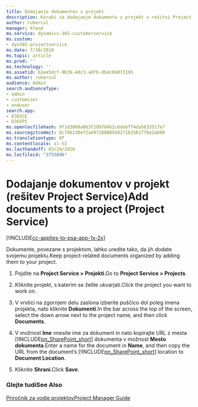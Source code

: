 ```yaml
---
title: Dodajanje dokumentov v projekt
description: Koraki za dodajanje dokumenta v projekt v rešitvi Project Service
author: ruhercul
manager: kfend
ms.service: dynamics-365-customerservice
ms.custom:
- dyn365-projectservice
ms.date: 7/30/2018
ms.topic: article
ms.prod: ''
ms.technology: ''
ms.assetid: b1ee5dcf-9b39-4dc3-a0fb-db4c09d73195
ms.author: ruhercul
audience: Admin
search.audienceType:
- admin
- customizer
- enduser
search.app:
- D365CE
- D365PS
ms.openlocfilehash: 9f1d3009a863f289704b2c6deb7f4da5633517e7
ms.sourcegitcommit: 8c786230ef2a497280885b827162561776e2eb00
ms.translationtype: HT
ms.contentlocale: sl-SI
ms.lasthandoff: 03/24/2020
ms.locfileid: "3755896"
---
```

# <a name="add-documents-to-a-project-project-service"></a><span data-ttu-id="13c89-103">Dodajanje dokumentov v projekt (rešitev Project Service)</span><span class="sxs-lookup"><span data-stu-id="13c89-103">Add documents to a project (Project Service)</span></span>

[!INCLUDE[cc-applies-to-psa-app-1x-2x](../includes/cc-applies-to-psa-app-1x-2x.md)]

<span data-ttu-id="13c89-104">Dokumente, povezane s projektom, lahko uredite tako, da jih dodate svojemu projektu.</span><span class="sxs-lookup"><span data-stu-id="13c89-104">Keep project-related documents organized by adding them to your project.</span></span>  
  
1. <span data-ttu-id="13c89-105">Pojdite na **Project Service > Projekti**.</span><span class="sxs-lookup"><span data-stu-id="13c89-105">Go to **Project Service > Projects**.</span></span>  
  
2. <span data-ttu-id="13c89-106">Kliknite projekt, s katerim se želite ukvarjati.</span><span class="sxs-lookup"><span data-stu-id="13c89-106">Click the project you want to work on.</span></span>  
  
3. <span data-ttu-id="13c89-107">V vrstici na zgornjem delu zaslona izberite puščico dol poleg imena projekta, nato kliknite **Dokumenti**.</span><span class="sxs-lookup"><span data-stu-id="13c89-107">In the bar across the top of the screen, select the down arrow next to the project name, and then click **Documents**.</span></span>  
  
4. <span data-ttu-id="13c89-108">V možnost **Ime** vnesite ime za dokument in nato kopirajte URL z mesta [!INCLUDE[pn_SharePoint_short](../includes/pn-sharepoint-short.md)] dokumenta v možnost **Mesto dokumenta**.</span><span class="sxs-lookup"><span data-stu-id="13c89-108">Enter a name for the document in **Name**,  and then copy the URL from the document’s [!INCLUDE[pn_SharePoint_short](../includes/pn-sharepoint-short.md)] location to **Document Location**.</span></span>  
  
5. <span data-ttu-id="13c89-109">Kliknite **Shrani**.</span><span class="sxs-lookup"><span data-stu-id="13c89-109">Click **Save**.</span></span>  
  
### <a name="see-also"></a><span data-ttu-id="13c89-110">Glejte tudi</span><span class="sxs-lookup"><span data-stu-id="13c89-110">See Also</span></span>  
 [<span data-ttu-id="13c89-111">Priročnik za vodje projektov</span><span class="sxs-lookup"><span data-stu-id="13c89-111">Project Manager Guide</span></span>](../project-service/project-manager-guide.md)
